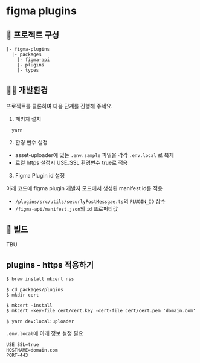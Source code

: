 # figma plugins

## 🔨 프로젝트 구성

```
|- figma-plugins
  |- packages
    |- figma-api
    |- plugins
    |- types
```

## 🧑‍💻 개발환경

프로젝트를 클론하여 다음 단계를 진행해 주세요.

1. 패키지 설치

```
  yarn
```

2. 환경 변수 설정

- asset-uploader에 있는 `.env.sample` 파일을 각각 `.env.local` 로 복제
- 로컬 https 설정시 USE_SSL 환경변수 true로 적용

3. Figma Plugin id 설정

아래 코드에 figma plugin 개발자 모드에서 생성된 manifest id를 적용

- `/plugins/src/utils/securlyPostMessgae.ts`의 `PLUGIN_ID` 상수
- `/figma-api/manifest.json`의 `id` 프로퍼티값

## 🚀 빌드

TBU

## plugins - https 적용하기

```
$ brew install mkcert nss

$ cd packages/plugins
$ mkdir cert

$ mkcert -install
$ mkcert -key-file cert/cert.key -cert-file cert/cert.pem 'domain.com'

$ yarn dev:local:uploader
```

`.env.local`에 아래 정보 설정 필요

```
USE_SSL=true
HOSTNAME=domain.com
PORT=443
```
